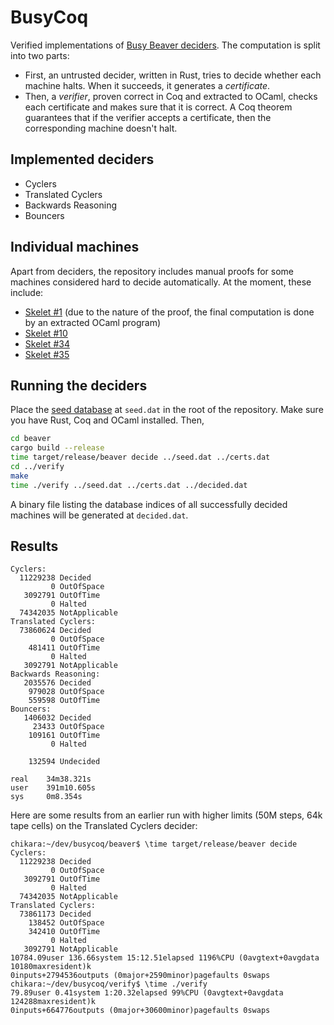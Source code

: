 # BusyCoq

Verified implementations of [Busy Beaver deciders][decider]. The computation
is split into two parts:

 - First, an untrusted decider, written in Rust, tries to decide whether
   each machine halts. When it succeeds, it generates a *certificate*.
 - Then, a *verifier*, proven correct in Coq and extracted to OCaml,
   checks each certificate and makes sure that it is correct.
   A Coq theorem guarantees that if the verifier accepts a certificate, then
   the corresponding machine doesn't halt.

[decider]: https://bbchallenge.org/method#deciders

## Implemented deciders

 - Cyclers
 - Translated Cyclers
 - Backwards Reasoning
 - Bouncers

## Individual machines

Apart from deciders, the repository includes manual proofs for some machines
considered hard to decide automatically. At the moment, these include:

 - [Skelet #1](https://www.sligocki.com/2023/03/13/skelet-1-infinite.html)
    (due to the nature of the proof, the final computation is done by an
    extracted OCaml program)
 - [Skelet #10](https://www.sligocki.com/2023/03/14/skelet-10.html)
 - [Skelet #34](https://www.sligocki.com/2023/02/02/skelet-34.html)
 - [Skelet #35](https://www.sligocki.com/2023/02/05/shift-overflow.html)

## Running the deciders

Place the [seed database][seed] at `seed.dat` in the root of the repository.
Make sure you have Rust, Coq and OCaml installed. Then,

```bash
cd beaver
cargo build --release
time target/release/beaver decide ../seed.dat ../certs.dat
cd ../verify
make
time ./verify ../seed.dat ../certs.dat ../decided.dat
```

A binary file listing the database indices of all successfully decided machines
will be generated at `decided.dat`.

[seed]: https://bbchallenge.org/method#download

## Results

```
Cyclers:
  11229238 Decided
         0 OutOfSpace
   3092791 OutOfTime
         0 Halted
  74342035 NotApplicable
Translated Cyclers:
  73860624 Decided
         0 OutOfSpace
    481411 OutOfTime
         0 Halted
   3092791 NotApplicable
Backwards Reasoning:
   2035576 Decided
    979028 OutOfSpace
    559598 OutOfTime
Bouncers:
   1406032 Decided
     23433 OutOfSpace
    109161 OutOfTime
         0 Halted

    132594 Undecided

real    34m38.321s
user    391m10.605s
sys     0m8.354s
```

Here are some results from an earlier run with higher limits (50M steps,
64k tape cells) on the Translated Cyclers decider:

```
chikara:~/dev/busycoq/beaver$ \time target/release/beaver decide
Cyclers:
  11229238 Decided
         0 OutOfSpace
   3092791 OutOfTime
         0 Halted
  74342035 NotApplicable
Translated Cyclers:
  73861173 Decided
    138452 OutOfSpace
    342410 OutOfTime
         0 Halted
   3092791 NotApplicable
10784.09user 136.66system 15:12.51elapsed 1196%CPU (0avgtext+0avgdata 10180maxresident)k
0inputs+2794536outputs (0major+2590minor)pagefaults 0swaps
chikara:~/dev/busycoq/verify$ \time ./verify
79.89user 0.41system 1:20.32elapsed 99%CPU (0avgtext+0avgdata 124288maxresident)k
0inputs+664776outputs (0major+30600minor)pagefaults 0swaps
```

